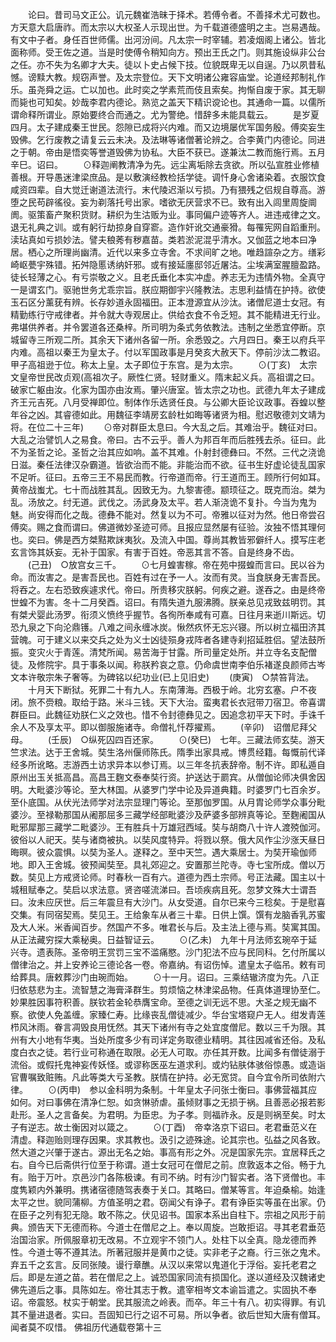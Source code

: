<!-- { "loadSidebar": true } -->
　　论曰。昔司马文正公。讥元魏崔浩昧于择术。若傅令者。不善择术尤可数也。方天意大启唐祚。而太宗以大权圣人示现出世。为千载道德盛明之主。岂易遇哉。有文中子者。身任百世师儒。出河汾间。凡太宗一时宰辅。若凌烟阁上诸公。皆北面称师。受王佐之道。当是时使傅令稍知向方。预出王氏之门。则其施设纵非公台之任。亦不失为名卿才大夫。徒以卜史占候下技。位貌既卑无以自逞。乃以夙昔私憾。谤黩大教。规窃声誉。及太宗登位。天下文明诸公雍容庙堂。论道经邦制礼作乐。虽尧舜之运。亡以加也。此时奕之学素荒而伎且索矣。拘惭自废于家。其无聊而毙也可知矣。妙哉李君内德论。熟览之盖天下精识谠论也。其通命一篇。以儒所谓命释所谓业。原始要终合而通之。尤为警绝。惜辞多未能具载云。
　　是岁夏四月。太子建成秦王世民。怨隙已成将兴内难。而又边境屡优军国务殷。傅奕妄生毁佛。乞行废教之请复云云未决。及法琳等诸僧著论辨之。合李黄门内德论。同进之于朝。帝由是悟奕等誉道毁佛为协私。大臣不获已。遂兼汰二教而施行焉。五月辛巳。诏曰。
　　⊙释迦阐教清净为先。远尘离垢除去贪欲。所以弘宣胜业修植善根。开导愚迷津梁庶品。是以敷演经教检括学徒。调忏身心舍诸染着。衣服饮食咸资四辈。自大觉迁谢道法流行。末代陵迟渐以亏损。乃有猥残之侣规自尊高。游堕之民苟辟徭役。妄为剃落托号出家。嗜欲无厌营求不已。致有出入闾里周旋阛阓。驱策畜产聚积货财。耕织为生沽贩为业。事同偏户迹等齐人。进违戒律之文。退无礼典之训。或有躬行劫掠身自穿窬。造作奸讹交通豪猾。每罹宪网自蹈重刑。渎玷真如亏损妙法。譬夫稂莠有秽嘉苗。类若淤泥混乎清水。又伽蓝之地本曰净居。栖心之所理尚幽清。近代以来多立寺舍。不求间旷之地。唯趋諠杂之方。缮彩崎岖甍宇殊错。拓舛隐慝诱纳奸邪。或有接延廛邸邻近屠沽。尘埃满室腥膻盈路。徒长轻薄之心。有亏崇敬之义。且老氏垂化本实冲虚。养志无为违情外物。全真守一是谓玄门。驱驰世务尤乖宗旨。朕应期御宇兴隆教法。志思利益情在护持。欲使玉石区分薰莸有辨。长存妙道永固福田。正本澄源宜从沙汰。诸僧尼道士女冠。有精勤练行守戒律者。并令就大寺观居止。供给衣食不令乏短。其不能精进无行业。弗堪供养者。并令罢道各还桑梓。所司明为条式务依教法。违制之坐悉宜停断。京城留寺三所观二所。其余天下诸州各留一所。余悉毁之。六月四日。秦王以府兵平内难。高祖以秦王为皇太子。付以军国政事是月癸亥大赦天下。停前沙汰二教诏。甲子高祖逊于位。称太上皇。太子即位于东宫。是为太宗。
　　⊙(丁亥)　太宗文皇帝世民改贞观(高祖次子。厥性仁贤。轻财重义。隋末起义兵。高祖谓之曰。破家亡躯由汝。化家为国亦由汝焉。肇兴唐室。皆太宗之功也。武德九年太子建成齐王元吉死。八月受禅即位。制体作乐选贤任良。与公卿大臣论议政事。吞蝗以整年谷之凶。其睿德如此。用魏征李靖房玄龄杜如晦等诸贤为相。慰迟敬德刘文靖为将。在位二十三年)
　　⊙帝对群臣太息曰。今大乱之后。其难治乎。魏征对曰。大乱之治譬饥人之易食。帝曰。古不云乎。善人为邦百年而后胜残去杀。征曰。此不为圣哲之论。圣哲之治其应如响。盖不其难。仆射封德彝曰。不然。三代之浇诡日滋。秦任法律汉杂霸道。皆欲治而不能。非能治而不欲。征书生好虚论徒乱国家不足听。征曰。五帝三王不易民而教。行帝道而帝。行王道而王。顾所行何如耳。黄帝战蚩尤。七十而战胜其乱。因致无为。九黎害德。颛顼征之。既克而治。桀为乱。汤放之。纣无道。武伐之。汤武身及太平。若人渐浇诡不复扑。今当为鬼为魅。尚安得而化之哉。德彝不能对。然复以为不可。帝雅以征对为然。他日帝尝召傅奕。赐之食而谓曰。佛道微妙圣迹可师。且报应显然屡有征验。汝独不悟其理何也。奕曰。佛是西方桀黠欺詸夷狄。及流入中国。尊尚其教皆邪僻纤人。摸写庄老玄言饰其妖妄。无补于国家。有害于百姓。帝恶其言不答。自是终身不齿。
　　(己丑)　○放宫女三千。
　　⊙七月蝗害稼。帝在苑中掇蝗而言曰。民以谷为命。而汝害之。是害吾民也。百姓有过在予一人。汝而有灵。当食朕身无害吾民。将吞之。左右恐致疾遽求代。帝曰。所贵移灾朕躬。何疾之避。遂吞之。由是终帝世蝗不为害。冬十二月癸酉。诏曰。有隋失道九服沸腾。朕亲总见戎致兹明罚。其有桀犬婴此汤罗。衔须义愤终乎握节。各徇所奉咸有可嘉。日往月来逝川斯远。切恐九泉之下向沦鼎镬。八难之间永缠冰炭。愀然疚怀无忘兴寝。所以树立福田济其营魄。可于建义以来交兵之处为义士凶徒殒身戎阵者各建寺刹招延胜侣。望法鼓所振。变灾火于青莲。清梵所闻。易苦海于甘露。所司量定处所。并立寺名支配僧徒。及修院宇。具于事条以闻。称朕矜哀之意。仍命虞世南李伯乐褚遂良颜师古岑文本许敬宗朱子奢等。为碑铭以纪功业(已上见旧史)
　　(庚寅)　○禁笞背法。
　　十月天下断狱。死罪二十有九人。东南薄海。西极于岭。北穷玄塞。户不夜闭。旅不赍粮。取给于路。米斗三钱。天下大治。蛮夷君长衣冠带刀宿卫。帝喜谓群臣曰。此魏征劝朕仁义之效也。惜不令封德彝见之。因追念初平天下时。手诛千余人不及享太平。即以御服施诸寺。命僧礼忏荐擢焉。
　　(辛卯)　诏僧尼拜父母。
　　(壬辰)　○纵死囚四百还家。
　　⊙(癸巳)　七年。三藏法师玄奘。游天竺求法。达于王舍城。奘生洛州偃师陈氏。隋季出家具戒。博贯经籍。每慨前代译经多所讹略。志游西土访求异本以参订焉。以三年冬抗表辞帝。制不许。即私遁自原州出玉关抵高昌。高昌王麴文泰奉奘行资。护送达于罽宾。从僧伽论师决俱舍因明。大毗婆沙等论。至大林国。从婆罗门学中论及异道典籍。时婆罗门七百余岁。至仆底国。从伏光法师学对法宗显理门等论。至那伽罗国。从月胄论师学众事分毗婆沙。至禄勒那国从阇那屈多三藏学经部毗婆沙及萨婆多部辨真等论。至麴阇国从毗邪犀那三藏学二毗婆沙。王有胜兵十万雄冠西域。奘与胡商八十许人渡殑伽河。彼俗以人祀天。奘与诸商被执。以奘风度特异。将戮以祭。俄大风作尘沙涨天昼日晦暝。彼众震惧。以奘为圣人。遂释之。至中天竺。遇大乘居士。为奘开瑜伽师地。即入王舍城。彼预闻奘至。具礼郊迎之。安置那兰陀寺。寺七宝所成。僧以万数。奘见上方戒贤论师。时春秋一百有六。道德为西土宗师。号正法藏。国主以十城租赋奉之。奘启以求法意。贤咨嗟流涕曰。吾顷疾病且死。忽梦文殊大士谓吾曰。汝未应厌世。后三年震旦有大沙门。从女受道。自尔已来今三稔矣。于是慰喜交集。有同宿契焉。奘见王。王给象车从者三十辈。日供上馔。馔有龙脑香乳苏蜜及大人米。米香闻百步。然国产不多。唯君长与后。及主法上德与焉。奘寓其国。从正法藏穷探大乘秘奥。日益智证云。
　　⊙(乙未)　九年十月法师玄琬卒于延兴寺。遗表陈。圣帝明王赏罚三宝不滥痛愍。沙门犯法不应与民同科。乞付所属以僧律治之。并上安养论三德论各一卷。帝嘉纳。有诏伤悼。遣皇太子临吊。敕有司给葬具。唐敕葬沙门由琬而始。
　　⊙十一月。诏曰。三乘结辙济度为先。八正归依慈悲为主。流智慧之海膏泽群生。剪烦恼之林津梁品物。任真体道理协至仁。妙果胜因事符积善。朕钦若金轮恭膺宝命。至德之训无远不思。大圣之规无幽不察。欲使人免盖缠。家臻仁寿。比缘丧乱僧徒减少。华台宝塔窥户无人。绀发青莲栉风沐雨。眷言凋毁良用怃然。其天下诸州有寺之处宜度僧尼。数以三千为限。其州有大小地有华夷。当处所度多少有司详定务取德业精明。其往因减省还俗。及私度白衣之徒。若行业可称通在取限。必无人可取。亦任其开数。比闻多有僧徒溺于流俗。或假托鬼神妄传妖怪。或谬称医巫左道求利。或灼钻肤体骇俗惊愚。或造诣官曹嘱致赃贿。凡此等类大亏圣教。朕情在护持。必无宽贷。自今宜令所司依附六律。
　　⊙(丙申)　参以金科明为条制。十年皇太子问张士衡曰。事佛营福其应如何。对曰事佛在清净仁恕。如贪惏骄虐。虽倾财事之无损于祸。且善恶必报若影赴形。圣人之言备矣。为君明。为臣忠。为子孝。则福祚永。反是则祸至矣。时太子有逆志。故士衡因对以箴之。
　　⊙(丁酉)　帝幸洛京下诏曰。老君垂范义在清虚。释迦贻则理存因果。求其教也。汲引之迹殊途。论其宗也。弘益之风各致。然大道之兴肇于遂古。源出无名之始。事高有形之外。况是国家先宗。宜居释氏之右。自今已后斋供行位至于称谓。道士女冠可在僧尼之前。庶敦返本之俗。畅于九有。贻于万叶。京邑沙门各陈极谏。有司不纳。时有沙门智实者。洛下贤僧也。丰度隽颖内外兼明。携诸宿德随驾表奏于关口。其略曰。僧某等言。年迫桑榆。始逢太平之世。貌同蒲柳。方值圣明之君。窃闻父有诤子。君有诤臣实等虽在出家。仍在臣子之列有犯无隐。敢不陈之。伏见诏书。国家本系出自柱下。宗祖之风形于前典。颁告天下无德而称。今道士在僧尼之上。奉以周旋。岂敢拒诏。寻其老君垂范治国治家。所佩服章初无改易。不立观宇不领门人。处柱下以全真。隐龙德而养性。今道士等不遵其法。所著冠服并是黄巾之徒。实非老子之裔。行三张之鬼术。弃五千之玄言。反同张陵。谩行章醮。从汉以来常以鬼道化于浮俗。妄托老君之后。即是左道之苗。若在僧尼之上。诚恐国家同流有损国化。遂以道经及汉魏诸史佛先道后之事。具陈如左。帝壮其志于教。遣宰相岑文本谕旨遣之。实固执不奉诏。帝震怒。杖实于朝堂。民其服流之岭表。而卒。年三十有八。初实得罪。有讥其不量进退者。实曰。吾固知已行之诏不可易。所以争者。欲后世知大唐有僧耳。闻者莫不叹惜。
佛祖历代通载卷第十三

